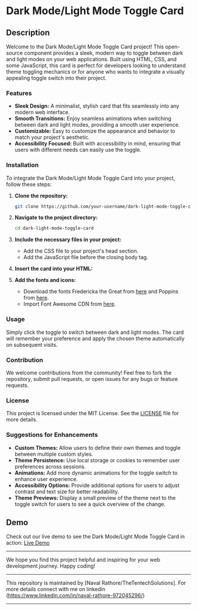 # Dark Mode/Light Mode Toggle Card

## Description
Welcome to the Dark Mode/Light Mode Toggle Card project! This open-source component provides a sleek, modern way to toggle between dark and light modes on your web applications. Built using HTML, CSS, and some JavaScript, this card is perfect for developers looking to understand theme toggling mechanics or for anyone who wants to integrate a visually appealing toggle switch into their project. 

### Features
- **Sleek Design:** A minimalist, stylish card that fits seamlessly into any modern web interface.
- **Smooth Transitions:** Enjoy seamless animations when switching between dark and light modes, providing a smooth user experience.
- **Customizable:** Easy to customize the appearance and behavior to match your project's aesthetic.
- **Accessibility Focused:** Built with accessibility in mind, ensuring that users with different needs can easily use the toggle.

### Installation
To integrate the Dark Mode/Light Mode Toggle Card into your project, follow these steps:

1. **Clone the repository:**
   ```bash
   git clone https://github.com/your-username/dark-light-mode-toggle-card.git
   ```
2. **Navigate to the project directory:**
   ```bash
   cd dark-light-mode-toggle-card
   ```
3. **Include the necessary files in your project:**
   - Add the CSS file to your project's head section.
   - Add the JavaScript file before the closing body tag.

4. **Insert the card into your HTML:**
   

5. **Add the fonts and icons:**
   - Download the fonts Fredericka the Great from [here](Link) and Poppins from [here](Link).
   - Import Font Awesome CDN from [here](Link).

### Usage
Simply click the toggle to switch between dark and light modes. The card will remember your preference and apply the chosen theme automatically on subsequent visits.

### Contribution
We welcome contributions from the community! Feel free to fork the repository, submit pull requests, or open issues for any bugs or feature requests.

### License
This project is licensed under the MIT License. See the [LICENSE](LICENSE) file for more details.

### Suggestions for Enhancements
- **Custom Themes:** Allow users to define their own themes and toggle between multiple custom styles.
- **Theme Persistence:** Use local storage or cookies to remember user preferences across sessions.
- **Animations:** Add more dynamic animations for the toggle switch to enhance user experience.
- **Accessibility Options:** Provide additional options for users to adjust contrast and text size for better readability.
- **Theme Previews:** Display a small preview of the theme next to the toggle switch for users to see a quick overview of the change.

## Demo
Check out our live demo to see the Dark Mode/Light Mode Toggle Card in action: [Live Demo](https://your-demo-link.com)

---

We hope you find this project helpful and inspiring for your web development journey. Happy coding!

---

This repository is maintained by [Naval Rathore/TheTentechSolutions]. For more details connect with me on linkedin (https://www.linkedin.com/in/naval-rathore-972045296/)

---
